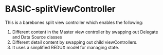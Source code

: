 # BASIC-splitViewController
This is a barebones split view controller which enables the following:
1.  Different content in the Master view controller by swapping out Delegate and Data Source classes
2.  Different detail content by swapping out child viewControllers.
3.  It uses a simplified REDUX model for managing state.
